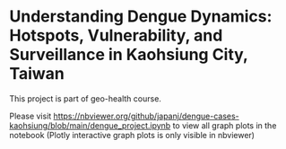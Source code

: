 # Understanding Dengue Dynamics: Hotspots, Vulnerability, and Surveillance in Kaohsiung City, Taiwan

This project is part of geo-health course.

Please visit https://nbviewer.org/github/japanj/dengue-cases-kaohsiung/blob/main/dengue_project.ipynb to view all graph plots in the notebook (Plotly interactive graph plots is only visible in nbviewer)